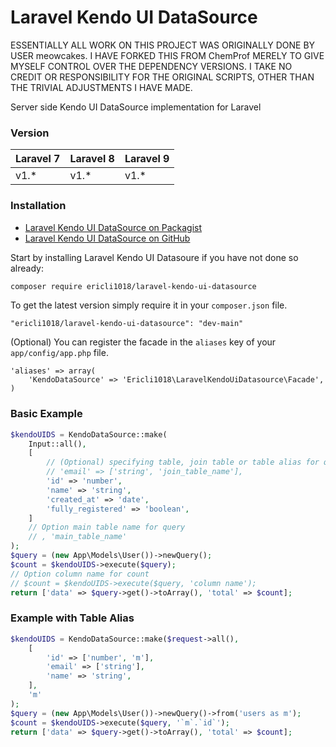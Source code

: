 Laravel Kendo UI DataSource
===========================

ESSENTIALLY ALL WORK ON THIS PROJECT WAS ORIGINALLY DONE BY USER meowcakes.  I HAVE FORKED THIS FROM ChemProf MERELY TO GIVE MYSELF CONTROL OVER THE DEPENDENCY VERSIONS.  I TAKE NO CREDIT OR RESPONSIBILITY FOR THE ORIGINAL SCRIPTS, OTHER THAN THE TRIVIAL ADJUSTMENTS I HAVE MADE.

Server side Kendo UI DataSource implementation for Laravel

### Version

Laravel 7 | Laravel 8 | Laravel 9
--------- | --------- | -----------
v1.*      | v1.*      | v1.*

### Installation

- [Laravel Kendo UI DataSource on Packagist](https://packagist.org/packages/ericli1018/laravel-kendo-ui-datasource)
- [Laravel Kendo UI DataSource on GitHub](https://github.com/ericli1018/laravel-kendo-ui-datasource)

Start by installing Laravel Kendo UI Datasoure if you have not done so already:

```bash
composer require ericli1018/laravel-kendo-ui-datasource
```

To get the latest version simply require it in your `composer.json` file.

~~~
"ericli1018/laravel-kendo-ui-datasource": "dev-main"
~~~

(Optional) You can register the facade in the `aliases` key of your `app/config/app.php` file.

~~~
'aliases' => array(
    'KendoDataSource' => 'Ericli1018\LaravelKendoUiDatasource\Facade',
)
~~~

### Basic Example

```php
$kendoUIDS = KendoDataSource::make(
	Input::all(),
	[
		// (Optional) specifying table, join table or table alias for query.
		// 'email' => ['string', 'join_table_name'],
		'id' => 'number',
		'name' => 'string',
		'created_at' => 'date',
		'fully_registered' => 'boolean',
	]
	// Option main table name for query
	// , 'main_table_name'
);
$query = (new App\Models\User())->newQuery();
$count = $kendoUIDS->execute($query);
// Option column name for count
// $count = $kendoUIDS->execute($query, 'column name');
return ['data' => $query->get()->toArray(), 'total' => $count];
```

### Example with Table Alias

```php
$kendoUIDS = KendoDataSource::make($request->all(),
	[
		'id' => ['number', 'm'],
		'email' => ['string'],
		'name' => 'string',
	],
	'm'
);
$query = (new App\Models\User())->newQuery()->from('users as m');
$count = $kendoUIDS->execute($query, '`m`.`id`');
return ['data' => $query->get()->toArray(), 'total' => $count];
```
